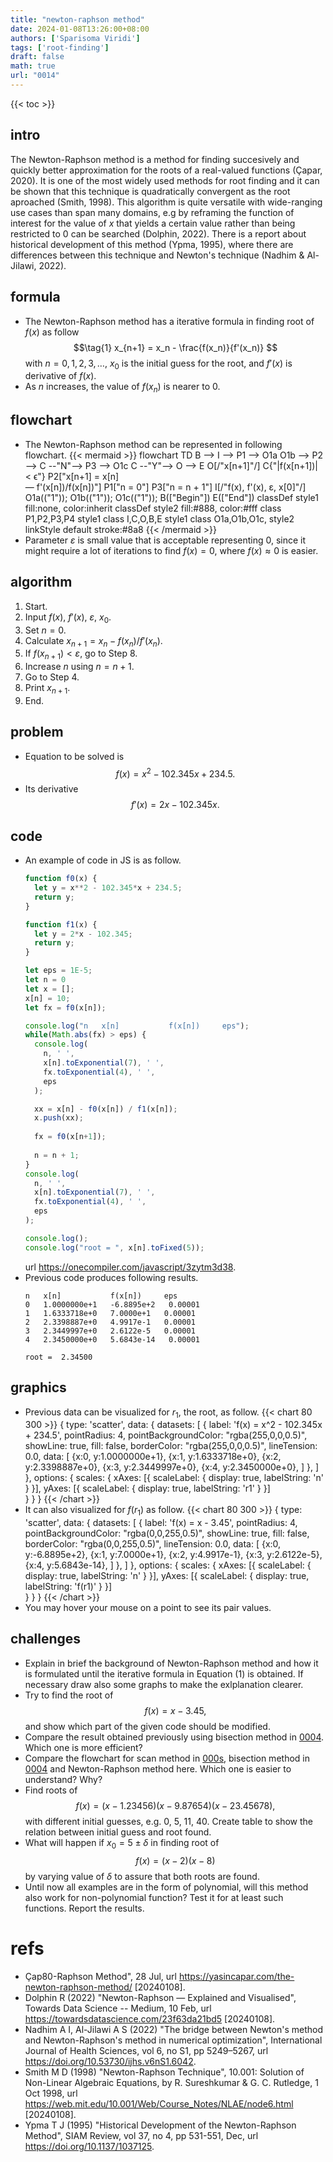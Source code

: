 ```yaml
---
title: "newton-raphson method"
date: 2024-01-08T13:26:00+08:00
authors: ['Sparisoma Viridi']
tags: ['root-finding']
draft: false
math: true
url: "0014"
---
```

{{< toc >}}


## intro
The Newton-Raphson method is a method for finding succesively and quickly better approximation for the roots of a real-valued functions (Çapar, 2020). It is one of the most widely used methods for root finding and it can be shown that this technique is quadratically convergent as the root aproached (Smith, 1998). This algorithm is quite versatile with wide-ranging use cases than span many domains, e.g by reframing the function of interest for the value of $x$ that yields a certain value rather than being restricted to $0$ can be searched (Dolphin, 2022). There is a report about historical development of this method (Ypma, 1995), where there are differences between this technique and Newton's technique (Nadhim & Al-Jilawi, 2022).


## formula
+ The Newton-Raphson method has a iterative formula in finding root of $f(x)$ as follow
$$\tag{1}
x_{n+1} = x_n - \frac{f(x_n)}{f'(x_n)}
$$
with $n = 0, 1, 2, 3, \dots$, $x_0$ is the initial guess for the root, and $f'(x)$ is derivative of $f(x)$. 
+ As $n$ increases, the value of $f(x_n)$ is nearer to $0$.


## flowchart
+ The Newton-Raphson method can be represented in following flowchart.
{{< mermaid >}}
flowchart TD
  B --> I --> P1 --> O1a
  O1b --> P2 --> C --"N"--> P3 --> O1c
  C --"Y"--> O --> E
  O[/"x[n+1]"/]
  C{"|f(x[n+1])| < &varepsilon;"}
  P2["x[n+1] = x[n] <br> &mdash; f'(x[n])/f(x[n])"]
  P1["n = 0"]
  P3["n = n + 1"]
  I[/"f(x), f'(x), &epsilon;, x[0]"/]
  O1a(("1")); O1b(("1")); O1c(("1"));
  B(["Begin"])
  E(["End"])
  classDef style1 fill:none, color:inherit
  classDef style2 fill:#888, color:#fff
  class P1,P2,P3,P4 style1
  class I,C,O,B,E style1
  class O1a,O1b,O1c, style2
  linkStyle default stroke:#8a8
{{< /mermaid >}}
+ Parameter $\varepsilon$ is small value that is acceptable representing $0$, since it might require a lot of iterations to find $f(x) = 0$, where $f(x) \approx 0$ is easier.


## algorithm
1. Start.
2. Input $f(x)$, $f'(x)$, $\varepsilon$, $x_0$.
3. Set $n = 0$.
4. Calculate $x_{n+1} = x_n - f(x_n) / f'(x_n)$.
5. If $f(x_{n+1}) < \varepsilon$, go to Step 8.
6. Increase $n$ using $n = n + 1$.
7. Go to Step 4.
8. Print $x_{n+1}$.
9. End.


## problem
+ Equation to be solved is
$$\tag{2}
f(x) = x^2 - 102.345x + 234.5.
$$
+ Its derivative
$$\tag{3}
f'(x) = 2x - 102.345x.
$$


## code
+ An example of code in JS is as follow.
  ```js
  function f0(x) {
    let y = x**2 - 102.345*x + 234.5;
    return y;
  }

  function f1(x) {
    let y = 2*x - 102.345;
    return y;
  }

  let eps = 1E-5;
  let n = 0
  let x = [];
  x[n] = 10;
  let fx = f0(x[n]);

  console.log("n   x[n]           f(x[n])     eps");
  while(Math.abs(fx) > eps) {
    console.log(
      n, ' ',
      x[n].toExponential(7), ' ',
      fx.toExponential(4), ' ',
      eps
    );

    xx = x[n] - f0(x[n]) / f1(x[n]); 
    x.push(xx);
    
    fx = f0(x[n+1]);
    
    n = n + 1;
  }
  console.log(
    n, ' ',
    x[n].toExponential(7), ' ',
    fx.toExponential(4), ' ',
    eps
  );

  console.log();
  console.log("root = ", x[n].toFixed(5));
  ```
  url https://onecompiler.com/javascript/3zytm3d38.
+ Previous code produces following results.
  ```
  n   x[n]           f(x[n])     eps
  0   1.0000000e+1   -6.8895e+2   0.00001
  1   1.6333718e+0   7.0000e+1   0.00001
  2   2.3398887e+0   4.9917e-1   0.00001
  3   2.3449997e+0   2.6122e-5   0.00001
  4   2.3450000e+0   5.6843e-14   0.00001

  root =  2.34500
  ```

## graphics
+ Previous data can be visualized for $r_1$, the root, as follow.
  {{< chart 80 300 >}}
  {
    type: 'scatter',
    data:
    {
      datasets: [
        {
          label: 'f(x) = x^2 - 102.345x + 234.5',
          pointRadius: 4,
          pointBackgroundColor: "rgba(255,0,0,0.5)",
          showLine: true,
          fill: false,
          borderColor: "rgba(255,0,0,0.5)",
          lineTension: 0.0,
          data:
          [
  {x:0, y:1.0000000e+1},
  {x:1, y:1.6333718e+0},
  {x:2, y:2.3398887e+0},
  {x:3, y:2.3449997e+0},
  {x:4, y:2.3450000e+0},
          ]
        },
      ]
    },
    options: {
      scales: {
        xAxes: [{
          scaleLabel: {
          display: true,
          labelString: 'n'
          }
        }],
        yAxes: [{
          scaleLabel: {
          display: true,
          labelString: 'r1'
          }
        }]    
      }
    }
  }
  {{< /chart >}}
+ It can also visualized for $f(r_1)$ as follow.
  {{< chart 80 300 >}}
  {
    type: 'scatter',
    data:
    {
      datasets: [
        {
          label: 'f(x) = x - 3.45',
          pointRadius: 4,
          pointBackgroundColor: "rgba(0,0,255,0.5)",
          showLine: true,
          fill: false,
          borderColor: "rgba(0,0,255,0.5)",
          lineTension: 0.0,
          data:
          [
  {x:0, y:-6.8895e+2},
  {x:1, y:7.0000e+1},
  {x:2, y:4.9917e-1},
  {x:3, y:2.6122e-5},
  {x:4, y:5.6843e-14},
          ]
        },
      ]
    },
    options: {
      scales: {
        xAxes: [{
          scaleLabel: {
          display: true,
          labelString: 'n'
          }
        }],
        yAxes: [{
          scaleLabel: {
          display: true,
          labelString: 'f(r1)'
          }
        }]    
      }
    }
  }
  {{< /chart >}}
+ You may hover your mouse on a point to see its pair values.


## challenges
+ Explain in brief the background of Newton-Raphson method and how it is formulated until the iterative formula in Equation (1) is obtained. If necessary draw also some graphs to make the exlplanation clearer.
+ Try to find the root of
$$\tag{4}
f(x) = x - 3.45,
$$
and show which part of the given code should be modified.
+ Compare the result obtained previously using bisection method in [0004](../0004). Which one is more efficient?
+ Compare the flowchart for scan method in [000s](../000s), bisection method in [0004](../0004) and Newton-Raphson method here. Which one is easier to understand? Why?
+ Find roots of
$$\tag{5}
f(x) = (x - 1.23456)(x - 9.87654)(x - 23.45678),
$$
with different initial guesses, e.g. 0, 5, 11, 40. Create table to show the relation between initial guess and root found.
+ What will happen if $x_0 = 5 \pm \delta$ in finding root of
$$\tag{6}
f(x) = (x - 2)(x - 8)
$$
by varying value of $\delta$ to assure that both roots are found.
+ Until now all examples are in the form of polynomial, will this method also work for non-polynomial function? Test it for at least such functions. Report the results.


# refs
+ Çap80-Raphson Method", 28 Jul, url https://yasincapar.com/the-newton-raphson-method/ [20240108].
+ Dolphin R (2022) "Newton-Raphson — Explained and Visualised", Towards Data Science -- Medium, 10 Feb, url https://towardsdatascience.com/23f63da21bd5 [20240108].
+ Nadhim A I, Al-Jilawi A S (2022) "The bridge between Newton's method and Newton-Raphson's method in numerical optimization",  International Journal of Health Sciences, vol 6, no S1, pp 5249–5267, url https://doi.org/10.53730/ijhs.v6nS1.6042.
+ Smith M D (1998) "Newton-Raphson Technique", 10.001: Solution of Non-Linear Algebraic Equations, by R. Sureshkumar & G. C. Rutledge, 1 Oct 1998, url https://web.mit.edu/10.001/Web/Course_Notes/NLAE/node6.html [20240108].
+ Ypma T J (1995) "Historical Development of the Newton-Raphson Method", SIAM Review, vol 37, no 4, pp 531-551, Dec, url https://doi.org/10.1137/1037125.